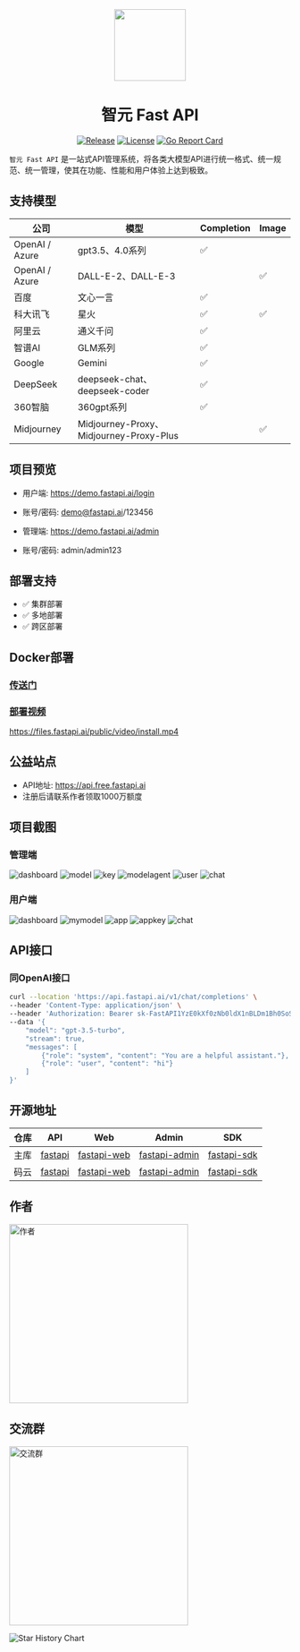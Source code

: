<div align=center>

<img src="https://iim.ai/public/images/logo.png?t=20231207" width="128"/>

# 智元 Fast API

[![Release](https://img.shields.io/github/v/release/iimeta/fastapi?color=blue)](https://github.com/iimeta/fastapi/releases)
[![License](https://img.shields.io/static/v1?label=license&message=MIT&color=green)](https://github.com/iimeta/fastapi/blob/main/LICENSE)
[![Go Report Card](https://goreportcard.com/badge/github.com/iimeta/fastapi)](https://goreportcard.com/report/github.com/iimeta/fastapi)

</div>

`智元 Fast API` 是一站式API管理系统，将各类大模型API进行统一格式、统一规范、统一管理，使其在功能、性能和用户体验上达到极致。

## 支持模型

| 公司           | 模型                                    | Completion | Image |
|----------------|-----------------------------------------|------------|-------| 
| OpenAI / Azure | gpt3.5、4.0系列                         | ✅         |       |
| OpenAI / Azure | DALL-E-2、DALL-E-3                      |            | ✅    |
| 百度           | 文心一言                                | ✅         |       |
| 科大讯飞       | 星火                                    | ✅         | ✅    |
| 阿里云         | 通义千问                                | ✅         |       |
| 智谱AI         | GLM系列                                 | ✅         |       |
| Google         | Gemini                                  | ✅         |       |
| DeepSeek       | deepseek-chat、deepseek-coder           | ✅         |       |
| 360智脑        | 360gpt系列                              | ✅         |       |
| Midjourney     | Midjourney-Proxy、Midjourney-Proxy-Plus |            | ✅    |

## 项目预览

- 用户端: https://demo.fastapi.ai/login
- 账号/密码: demo@fastapi.ai/123456

- 管理端: https://demo.fastapi.ai/admin
- 账号/密码: admin/admin123

## 部署支持
- ✅ 集群部署
- ✅ 多地部署
- ✅ 跨区部署

## Docker部署
### [传送门](https://github.com/iimeta/fastapi/tree/docker)

### [部署视频](https://files.fastapi.ai/public/video/install.mp4)
https://files.fastapi.ai/public/video/install.mp4

## 公益站点

- API地址: https://api.free.fastapi.ai
- 注册后请联系作者领取1000万额度

## 项目截图
### 管理端
![dashboard](https://github.com/iimeta/fastapi-admin/assets/138393700/4d26474f-2082-41b4-8bd9-843ccb66d0a7)
![model](https://github.com/iimeta/fastapi-admin/assets/138393700/89d0721c-a72b-47f3-84e3-0080f5f1c8f9)
![key](https://github.com/iimeta/fastapi-admin/assets/138393700/f93922de-92e2-438e-8786-ae26981ec154)
![modelagent](https://github.com/iimeta/fastapi-admin/assets/138393700/f1e2c21f-d5ce-45e7-811d-7a5ed1a04138)
![user](https://github.com/iimeta/fastapi-admin/assets/138393700/1e812ed7-ff9f-46ab-847d-23a177bbedf0)
![chat](https://github.com/iimeta/fastapi-admin/assets/138393700/041a4324-eba8-42d4-8467-5964df6242f3)

### 用户端
![dashboard](https://github.com/iimeta/fastapi-admin/assets/138393700/94cd152c-b370-4cd9-b3f2-ca1dddf6821e)
![mymodel](https://github.com/iimeta/fastapi-admin/assets/138393700/cd8fec82-b2b8-4af4-b471-2c313e321d30)
![app](https://github.com/iimeta/fastapi-admin/assets/138393700/4dec9a5f-f399-4bfc-a3e3-bb50248a2c4c)
![appkey](https://github.com/iimeta/fastapi-admin/assets/138393700/662fe51d-9ed1-4672-b9db-f418b492b9a2)
![chat](https://github.com/iimeta/fastapi-admin/assets/138393700/5a92ab02-1319-436c-af2d-7d9ef0f49fe5)

## API接口

### 同OpenAI接口
```bash
curl --location 'https://api.fastapi.ai/v1/chat/completions' \
--header 'Content-Type: application/json' \
--header 'Authorization: Bearer sk-FastAPI1YzE0kXf0zNb0ldX1nBLDm1Bh0SoSK0G0PzR1tNxW' \
--data '{
    "model": "gpt-3.5-turbo",
    "stream": true,
    "messages": [
        {"role": "system", "content": "You are a helpful assistant."},
        {"role": "user", "content": "hi"}
    ]
}'
```

## 开源地址
| 仓库 | API                                          | Web                                                  | Admin                                                    | SDK                                                  |
| ---- |----------------------------------------------|------------------------------------------------------|----------------------------------------------------------|------------------------------------------------------|
| 主库 | [fastapi](https://github.com/iimeta/fastapi) | [fastapi-web](https://github.com/iimeta/fastapi-web) | [fastapi-admin](https://github.com/iimeta/fastapi-admin) | [fastapi-sdk](https://github.com/iimeta/fastapi-sdk) |
| 码云 | [fastapi](https://gitee.com/iimeta/fastapi)  | [fastapi-web](https://gitee.com/iimeta/fastapi-web)  | [fastapi-admin](https://gitee.com/iimeta/fastapi-admin)  | [fastapi-sdk](https://gitee.com/iimeta/fastapi-sdk)  |

## 作者
<img src="https://iim.ai/public/images/Author.png?t=20231207" width="320" alt="作者"/>

## 交流群
<img src="https://iim.ai/public/images/WeChatGroup.jpg?t=20240603" width="320" alt="交流群"/>


![Star History Chart](https://api.star-history.com/svg?repos=iimeta/fastapi&type=Date)
